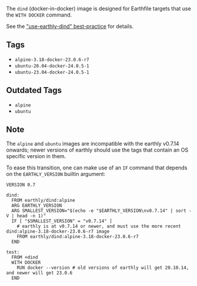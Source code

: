 The `dind` (docker-in-docker) image is designed for Earthfile targets that use the `WITH DOCKER` command.

See the ["use-earthly-dind" best-practice](https://docs.earthly.dev/best-practices#use-earthly-dind) for details.

## Tags

* `alpine-3.18-docker-23.0.6-r7`
* `ubuntu-20.04-docker-24.0.5-1`
* `ubuntu-23.04-docker-24.0.5-1`

## Outdated Tags

* `alpine`
* `ubuntu`

## Note

The `alpine` and `ubuntu` images are incompatible with the earthly v0.7.14 onwards; newer versions of earthly should use the tags that contain an OS specific version in them.

To ease this transition, one can make use of an `IF` command that depends on the `EARTHLY_VERSION` builtin argument:

```
VERSION 0.7

dind:
  FROM earthly/dind:alpine
  ARG EARTHLY_VERSION
  ARG SMALLEST_VERSION="$(echo -e "$EARTHLY_VERSION\nv0.7.14" | sort -V | head -n 1)"
  IF [ "$SMALLEST_VERSION" = "v0.7.14" ]
    # earthly is at v0.7.14 or newer, and must use the more recent dind:alpine-3.18-docker-23.0.6-r7 image
    FROM earthly/dind:alpine-3.18-docker-23.0.6-r7
  END

test:
  FROM +dind
  WITH DOCKER
    RUN docker --version # old versions of earthly will get 20.10.14, and newer will get 23.0.6
  END
```
